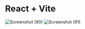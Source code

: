 # React + Vite

![Screenshot (90)](https://github.com/pavi1521/kanini/assets/149456132/1aa6103f-cf8b-4a6a-9176-a91164cfd774)
![Screenshot (91)](https://github.com/pavi1521/kanini/assets/149456132/f25b2427-8c76-4c86-8d9d-4d92c7b92154)
